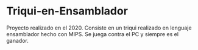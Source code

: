 # Triqui-en-Ensamblador
Proyecto realizado en el 2020. Consiste en un triqui realizado en lenguaje ensamblador hecho con MIPS. Se juega contra el PC y siempre es el ganador.
